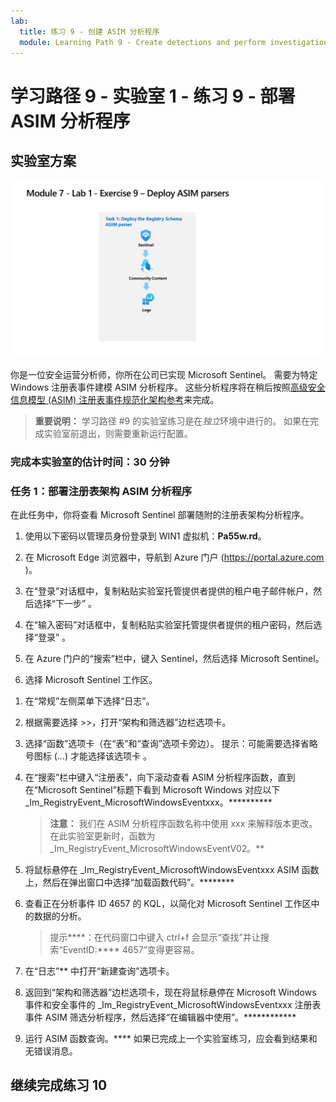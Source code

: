 ```yaml
---
lab:
  title: 练习 9 - 创建 ASIM 分析程序
  module: Learning Path 9 - Create detections and perform investigations using Microsoft Sentinel
---
```


# 学习路径 9 - 实验室 1 - 练习 9 - 部署 ASIM 分析程序

## 实验室方案

![实验室概述。](../Media/SC-200-Lab_Diagrams_Mod7_L1_Ex9.png)

你是一位安全运营分析师，你所在公司已实现 Microsoft Sentinel。 需要为特定 Windows 注册表事件建模 ASIM 分析程序。 这些分析程序将在稍后按照[高级安全信息模型 (ASIM) 注册表事件规范化架构参考](https://docs.microsoft.com/azure/sentinel/registry-event-normalization-schema)来完成。

>**重要说明：** 学习路径 #9 的实验室练习是在*独立*环境中进行的。 如果在完成实验室前退出，则需要重新运行配置。

### 完成本实验室的估计时间：30 分钟

### 任务 1：部署注册表架构 ASIM 分析程序

在此任务中，你将查看 Microsoft Sentinel 部署随附的注册表架构分析程序。

1. 使用以下密码以管理员身份登录到 WIN1 虚拟机：**Pa55w.rd**。  

1. 在 Microsoft Edge 浏览器中，导航到 Azure 门户 (<https://portal.azure.com> )。

1. 在“登录”对话框中，复制粘贴实验室托管提供者提供的租户电子邮件帐户，然后选择“下一步”  。

1. 在“输入密码”对话框中，复制粘贴实验室托管提供者提供的租户密码，然后选择“登录”  。

1. 在 Azure 门户的“搜索”栏中，键入 Sentinel，然后选择 Microsoft Sentinel。

1. 选择 Microsoft Sentinel 工作区。

<!--- 1. In the Edge browser, open a new tab (Ctrl+T) and navigate to the Microsoft Sentinel GitHub ASIM page <https://github.com/Azure/Azure-Sentinel/tree/master/ASIM>.

 1. On the right pane, select the **Onboard community content** link. This will open a new tab in the Edge Browser for Microsoft Sentinel GitHub content. **Hint:** You might need to scroll right to see the link. Alternatively, follow this link instead: [Microsoft Sentinel on GitHub](https://github.com/Azure/Azure-Sentinel).

    >**Note:** In the **ASIM** folder you can deploy templates that contain all ASIM parsers, but we will only focus on the Registry Schema.

1. Scroll down and next to **Registry Event**, select the **Deploy to Azure** button.

1. For *Resource Group*, select **RG-Defender** where your Sentinel workspace resides.

1. For *Workspace*, type your Sentinel workspace name, like *uniquenameDefender*.

1. Leave the other default values and select **Review + create**.

1. Select **Create** to deploy the template. Notice the Names of the different resources. 

1. After the deployment completes return to the *Microsoft Sentinel* tab. --->

1. 在“常规”左侧菜单下选择“日志”。

1. 根据需要选择 >>，打开“架构和筛选器”边栏选项卡。

1. 选择“函数”选项卡（在“表”和“查询”选项卡旁边）。 提示：可能需要选择省略号图标 (...) 才能选择该选项卡 。

1. 在“搜索”栏中键入“注册表”，向下滚动查看 ASIM 分析程序函数，直到在“Microsoft Sentinel”标题下看到 Microsoft Windows 对应以下 _Im_RegistryEvent_MicrosoftWindowsEventxxx。**********

    >**注意：** 我们在 ASIM 分析程序函数名称中使用 xxx 来解释版本更改。 在此实验室更新时，函数为 _Im_RegistryEvent_MicrosoftWindowsEventV02。**

1. 将鼠标悬停在 _Im_RegistryEvent_MicrosoftWindowsEventxxx ASIM 函数上，然后在弹出窗口中选择“加载函数代码”。********

1. 查看正在分析事件 ID 4657 的 KQL，以简化对 Microsoft Sentinel 工作区中的数据的分析。

    >提示****：在代码窗口中键入 ctrl+f 会显示“查找”并让搜索“EventID:**** 4657”变得更容易。

1. 在“日志”** 中打开“新建查询”选项卡。

1. 返回到“架构和筛选器”边栏选项卡，现在将鼠标悬停在 Microsoft Windows 事件和安全事件的 _Im_RegistryEvent_MicrosoftWindowsEventxxx 注册表事件 ASIM 筛选分析程序，然后选择“在编辑器中使用”。************

1. 运行 ASIM 函数查询。**** 如果已完成上一个实验室练习，应会看到结果和无错误消息。

## 继续完成练习 10
